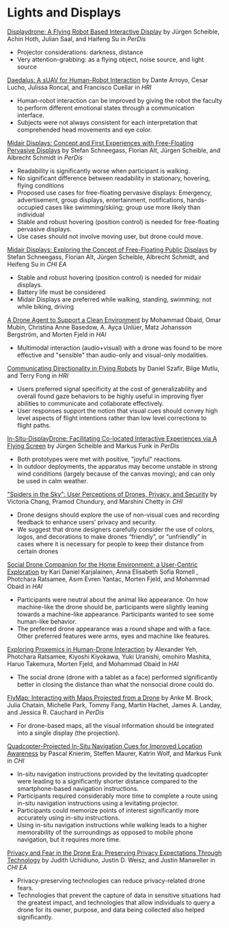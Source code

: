 # Lights and Displays

[Displaydrone: A Flying Robot Based Interactive Display](2013_Scheible_Displaydrone.md) by Jürgen Scheible, Achin Hoth, Julian Saal, and Haifeng Su in *PerDis*

- Projector considerations: darkness, distance
- Very attention-grabbing: as a flying object, noise source, and light source

[Daedalus: A sUAV for Human-Robot Interaction](2014_Arroyo_Daedalus.md) by Dante Arroyo, Cesar Lucho, Julissa Roncal, and Francisco Cuellar in *HRI*

- Human-robot interaction can be improved by giving the robot the faculty to perform different emotional states through a communication interface.
- Subjects were not always consistent for each interpretation that comprehended head movements and eye color.

[Midair Displays: Concept and First Experiences with Free-Floating Pervasive Displays](2014_Schneegass_PerDis.md) by Stefan Schneegass, Florian Alt, Jürgen Scheible, and Albrecht Schmidt in *PerDis*

- Readability is significantly worse when participant is walking.
- No significant difference between readability in stationary, hovering, flying conditions
- Proposed use cases for free-floating pervasive displays: Emergency, advertisement, group displays, entertainment, notifications, hands-occupied cases like swimming/skiing; group use more likely than individual
- Stable and robust hovering (position control) is needed for free-floating pervasive displays.
- Use cases should not involve moving user, but drone could move.

[Midair Displays: Exploring the Concept of Free-Floating Public Displays](2014_Schneegass_Exploring.md) by Stefan Schneegass, Florian Alt, Jürgen Scheible, Albrecht Schmidt, and Heifeng Su in *CHI EA*

- Stable and robust hovering (position control) is needed for midair displays.
- Battery life must be considered
- Midair Displays are preferred while walking, standing, swimming; not while biking, driving

[A Drone Agent to Support a Clean Environment](2015_Obaid_Environment.md) by Mohammad Obaid, Omar Mubin, Christina Anne Basedow, A. Ayça Ünlüer, Matz Johansson Bergström, and Morten Fjeld in *HAI*

- Multimodal interaction (audio+visual) with a drone was found to be more effective and "sensible" than audio-only and visual-only modalities.

[Communicating Directionality in Flying Robots](2015_Szafir_CommunicatingDirectionality.md) by Daniel Szafir, Bilge Mutlu, and Terry Fong in *HRI*

- Users preferred signal specificity at the cost of generalizability and overall found gaze behaviors to be highly useful in improving flyer abilities to communicate and collaborate effectively.
- User responses support the notion that visual cues should convey high level aspects of flight intentions rather than low level corrections to flight paths.

[In-Situ-DisplayDrone: Facilitating Co-located Interactive Experiences via A Flying Screen](2016_Scheible_InSituDisplayDrone.md) by Jürgen Scheible and Markus Funk in *PerDis*

- Both prototypes were met with positive, "joyful" reactions.
- In outdoor deployments, the apparatus may become unstable in strong wind conditions (largely because of the canvas moving); and can only be used in calm weather.

["Spiders in the Sky": User Perceptions of Drones, Privacy, and Security](2017_Chang_SpidersInTheSky.md) by Victoria Chang, Pramod Chundury, and Marshini Chetty in *CHI*

- Drone designs should explore the use of non-visual cues and recording feedback to enhance users’ privacy and security.
- We suggest that drone designers carefully consider the use of colors, logos, and decorations to make drones “friendly”, or “unfriendly” in cases where it is necessary for people to keep their distance from certain drones

[Social Drone Companion for the Home Environment: a User-Centric Exploration](2017_Karjalainen_SocialDroneCompanion.md) by Kari Daniel Karjalainen, Anna Elisabeth Sofia Romell , Photchara Ratsamee, Asım Evren Yantac, Morten Fjeld, and Mohammad Obaid in *HAI*

- Participants were neutral about the animal like appearance. On how machine-like the drone should be, participants were slightly leaning towards a machine-like appearance. Participants wanted to see some human-like behavior.
- The preferred drone appearance was a round shape and with a face. Other preferred features were arms, eyes and machine like features.

[Exploring Proxemics in Human-Drone Interaction](2017_Yeh_ExploringProxemics.md) by Alexander Yeh, Photchara Ratsamee, Kiyoshi Kiyokawa, Yuki Uranishi, omohiro Mashita, Haruo Takemura, Morten Fjeld, and Mohammad Obaid in *HAI*

- The social drone (drone with a tablet as a face) performed significantly better in closing the distance than what the nonsocial drone could do.

[FlyMap: Interacting with Maps Projected from a Drone](2018_Brock_FlyMap.md) by Anke M. Brock, Julia Chatain, Michelle Park, Tommy Fang, Martin Hachet, James A. Landay, and Jessica R. Cauchard in *PerDis*

- For drone-based maps, all the visual information should be integrated into a single display (the projection).

[Quadcopter-Projected In-Situ Navigation Cues for Improved Location Awareness](2018_Knierim_Quadcopter-ProjectedInSituNavigationCues.md) by Pascal Knierim, Steffen Maurer, Katrin Wolf, and Markus Funk in *CHI*

- In-situ navigation instructions provided by the levitating quadcopter were leading to a significantly shorter distance compared to the smartphone-based navigation instructions.
- Participants required considerably more time to complete a route using in-situ navigation instructions using a levitating projector.
- Participants could memorize points of interest significantly more accurately using in-situ instructions.
- Using in-situ navigation instructions while walking leads to a higher memorability of the surroundings as opposed to mobile phone navigation, but it requires more time.

[Privacy and Fear in the Drone Era: Preserving Privacy Expectations Through Technology](2018_Uchidiuno_PrivacyandFear.md) by Judith Uchidiuno, Justin D. Weisz, and Justin Manweller in *CHI EA*

- Privacy-preserving technologies can reduce privacy-related drone fears.
- Technologies that prevent the capture of data in sensitive situations had the greatest impact, and technologies that allow individuals to query a drone for its owner, purpose, and data being collected also helped significantly.
